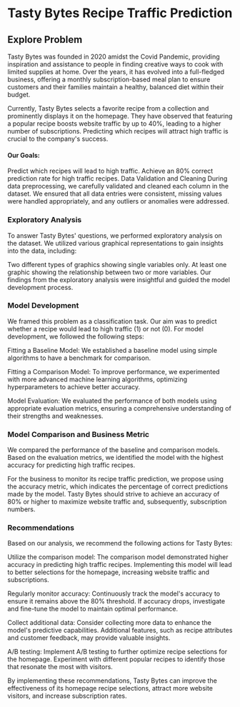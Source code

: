 # Tasty Bytes Recipe Traffic Prediction
## Explore Problem
Tasty Bytes was founded in 2020 amidst the Covid Pandemic, providing inspiration and assistance to people in finding creative ways to cook with limited supplies at home. Over the years, it has evolved into a full-fledged business, offering a monthly subscription-based meal plan to ensure customers and their families maintain a healthy, balanced diet within their budget.

Currently, Tasty Bytes selects a favorite recipe from a collection and prominently displays it on the homepage. They have observed that featuring a popular recipe boosts website traffic by up to 40%, leading to a higher number of subscriptions. Predicting which recipes will attract high traffic is crucial to the company's success.

#### Our Goals:

Predict which recipes will lead to high traffic.
Achieve an 80% correct prediction rate for high traffic recipes.
Data Validation and Cleaning
During data preprocessing, we carefully validated and cleaned each column in the dataset. We ensured that all data entries were consistent, missing values were handled appropriately, and any outliers or anomalies were addressed.

### Exploratory Analysis
To answer Tasty Bytes' questions, we performed exploratory analysis on the dataset. We utilized various graphical representations to gain insights into the data, including:

Two different types of graphics showing single variables only.
At least one graphic showing the relationship between two or more variables.
Our findings from the exploratory analysis were insightful and guided the model development process.

### Model Development
We framed this problem as a classification task. Our aim was to predict whether a recipe would lead to high traffic (1) or not (0). For model development, we followed the following steps:

Fitting a Baseline Model: We established a baseline model using simple algorithms to have a benchmark for comparison.

Fitting a Comparison Model: To improve performance, we experimented with more advanced machine learning algorithms, optimizing hyperparameters to achieve better accuracy.

Model Evaluation: We evaluated the performance of both models using appropriate evaluation metrics, ensuring a comprehensive understanding of their strengths and weaknesses.

### Model Comparison and Business Metric
We compared the performance of the baseline and comparison models. Based on the evaluation metrics, we identified the model with the highest accuracy for predicting high traffic recipes.

For the business to monitor its recipe traffic prediction, we propose using the accuracy metric, which indicates the percentage of correct predictions made by the model. Tasty Bytes should strive to achieve an accuracy of 80% or higher to maximize website traffic and, subsequently, subscription numbers.

### Recommendations
Based on our analysis, we recommend the following actions for Tasty Bytes:

Utilize the comparison model: The comparison model demonstrated higher accuracy in predicting high traffic recipes. Implementing this model will lead to better selections for the homepage, increasing website traffic and subscriptions.

Regularly monitor accuracy: Continuously track the model's accuracy to ensure it remains above the 80% threshold. If accuracy drops, investigate and fine-tune the model to maintain optimal performance.

Collect additional data: Consider collecting more data to enhance the model's predictive capabilities. Additional features, such as recipe attributes and customer feedback, may provide valuable insights.

A/B testing: Implement A/B testing to further optimize recipe selections for the homepage. Experiment with different popular recipes to identify those that resonate the most with visitors.

By implementing these recommendations, Tasty Bytes can improve the effectiveness of its homepage recipe selections, attract more website visitors, and increase subscription rates.
